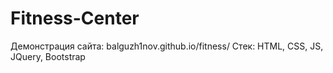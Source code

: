# Fitness-Center

Демонстрация сайта: balguzh1nov.github.io/fitness/
Стек: HTML, CSS, JS, JQuery, Bootstrap
